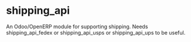# shipping_api
An Odoo/OpenERP module for supporting shipping. Needs shipping_api_fedex or shipping_api_usps or shipping_api_ups to be useful.
